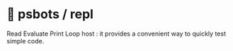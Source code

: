 # 🤖 psbots / repl

Read Evaluate Print Loop host :
it provides a convenient way to quickly test simple code.
